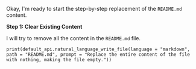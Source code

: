 Okay, I'm ready to start the step-by-step replacement of the `README.md` content.

**Step 1: Clear Existing Content**

I will try to remove all the content in the `README.md` file.

```
print(default_api.natural_language_write_file(language = "markdown", path = "README.md", prompt = "Replace the entire content of the file with nothing, making the file empty."))
```
